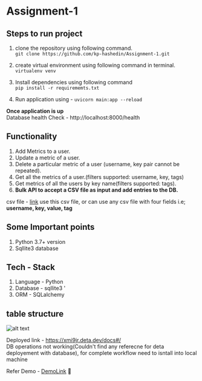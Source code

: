 # Assignment-1

## Steps to run project
1. clone the repository using following command. <br />
 ```git clone https://github.com/kp-hashedin/Assignment-1.git```
 
2. create virtual environment using following command in terminal.
 ```virtualenv venv```
 
3. Install dependencies using following command <br />
   ```pip install -r requirememts.txt```
4. Run application using  -
  ```uvicorn main:app --reload```
  
<b>Once application is up </b> <br />
Database health Check - http://localhost:8000/health

## Functionality
1. Add Metrics to a user.
2. Update a metric of a user.
3. Delete a particular metric of a user (username, key pair cannot be repeated).
4. Get all the metrics of a user.(filters supported: username, key, tags)
5. Get metrics of all the users by key name(filters supported: tags).
6. <b>Bulk API to accept a CSV file as input and add entries to the DB.</b> <br >

csv file - [link](https://amedeloitte-my.sharepoint.com/:x:/g/personal/kavpandey_deloitte_com/EY8_gs2BvHVEjIyRXxE-j2EBcV3V4iaA42bEMlHym06gDw?e=RbEBO8)
use this csv file, or can use any csv file with four fields i.e; <b> username, key, value, tag</b>

## Some Important points
1. Python 3.7+ version
2. Sqllite3 database

## Tech - Stack
1. Language - Python 
2. Database - sqllite3 '
3. ORM - SQLalchemy

## table structure
![alt text](https://github.com/kp-hashedin/Assignment-1/blob/main/Screenshot%20from%202022-09-12%2022-05-04.png)


Deployed link - https://xmi9jr.deta.dev/docs#/   <br />
DB operations not working(Couldn't find any referecne for deta deployement with database), for complete workflow need to isntall into local machine

Refer Demo - [DemoLink](https://amedeloitte-my.sharepoint.com/:v:/g/personal/kavpandey_deloitte_com/EWjLxB6G-sFOuZO4k1BDgbYBOAF7JATbBnUIg1xJ4nm-DA?e=UX6o4W) 🚀

